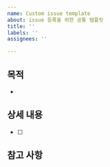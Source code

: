```yaml
---
name: Custom issue template
about: issue 등록을 위한 공통 템플릿
title: ''
labels: ''
assignees: ''

---
```


## 목적
-
## 상세 내용
- [ ] 
## 참고 사항
